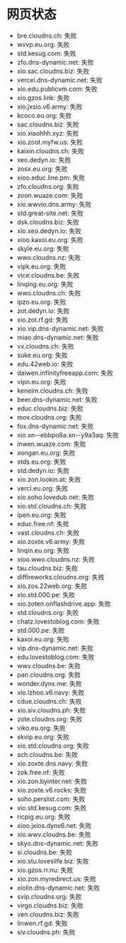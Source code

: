 # 网页状态
- bre.cloudns.ch: 失败
- wvvp.eu.org: 失败
- std.kesug.com: 失败
- zfo.dns-dynamic.net: 失败
- xio.sac.cloudns.biz: 失败
- vercel.dns-dynamic.net: 失败
- xio.edu.publicvm.com: 失败
- xio.gzos.link: 失败
- xio.jxsio.v6.army: 失败
- kcoco.eu.org: 失败
- sac.cloudns.biz: 失败
- xio.xiaohhh.xyz: 失败
- xio.zoot.myfw.us: 失败
- kaixin.cloudns.ch: 失败
- xeo.dedyn.io: 失败
- zosx.eu.org: 失败
- xioo.educ.line.pm: 失败
- zfo.cloudns.org: 失败
- zoon.wuaze.com: 失败
- xio.wwvio.dns.army: 失败
- std.great-site.net: 失败
- dsk.cloudns.biz: 失败
- xio.xeo.dedyn.io: 失败
- xioo.kaxoi.eu.org: 失败
- skyle.eu.org: 失败
- wwo.cloudns.nz: 失败
- vipk.eu.org: 失败
- vice.cloudns.be: 失败
- linqing.eu.org: 失败
- wwo.cloudns.ch: 失败
- ipzo.eu.org: 失败
- zot.dedyn.io: 失败
- xio.zot.rf.gd: 失败
- xio.vip.dns-dynamic.net: 失败
- miao.dns-dynamic.net: 失败
- vx.cloudns.ch: 失败
- suke.eu.org: 失败
- edu.42web.io: 失败
- daiwen.infinityfreeapp.com: 失败
- vipn.eu.org: 失败
- kenelm.cloudns.ch: 失败
- beer.dns-dynamic.net: 失败
- educ.cloudns.biz: 失败
- mov.cloudns.org: 失败
- fox.dns-dynamic.net: 失败
- xio.xn--ebbpo8a.xn--y9a3aq: 失败
- inwen.wuaze.com: 失败
- xongan.eu.org: 失败
- stds.eu.org: 失败
- std.dedyn.io: 失败
- xio.zon.lookin.at: 失败
- vercl.eu.org: 失败
- xio.soho.lovedub.net: 失败
- xio.std.cloudns.ch: 失败
- ipen.eu.org: 失败
- educ.free.nf: 失败
- vast.cloudns.ch: 失败
- xio.zoxte.v6.army: 失败
- linqin.eu.org: 失败
- xioo.wwo.cloudns.nz: 失败
- tau.cloudns.biz: 失败
- diffireworks.cloudns.org: 失败
- xio.zos.22web.org: 失败
- xio.std.000.pe: 失败
- xio.zoten.onflashdrive.app: 失败
- std.cloudns.org: 失败
- chatz.lovestoblog.com: 失败
- std.000.pe: 失败
- kaxoi.eu.org: 失败
- vip.dns-dynamic.net: 失败
- edu.lovestoblog.com: 失败
- wwv.cloudns.be: 失败
- pan.cloudns.org: 失败
- wonder.dynx.me: 失败
- xio.lzhoo.v6.navy: 失败
- cdue.cloudns.ch: 失败
- xio.siv.cloudns.ph: 失败
- zote.cloudns.org: 失败
- viko.eu.org: 失败
- skvip.eu.org: 失败
- xio.std.cloudns.org: 失败
- sch.cloudns.be: 失败
- xio.zoxte.dns.navy: 失败
- zok.free.nf: 失败
- xio.zon.byinter.net: 失败
- xio.zoxte.v6.rocks: 失败
- soho.perslist.com: 失败
- xio.std.kesug.com: 失败
- ricpig.eu.org: 失败
- xioo.jxios.dynv6.net: 失败
- xio.wwv.cloudns.be: 失败
- skyo.dns-dynamic.net: 失败
- si.cloudns.be: 失败
- xio.stu.loveslife.biz: 失败
- xio.gzos.rr.nu: 失败
- xio.zon.myredirect.us: 失败
- xiolin.dns-dynamic.net: 失败
- svip.cloudns.org: 失败
- virgo.cloudns.biz: 失败
- ven.cloudns.biz: 失败
- linwen.rf.gd: 失败
- siv.cloudns.ph: 失败
